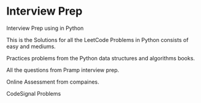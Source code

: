 # Interview Prep

Interview Prep using in Python 

This is the Solutions for all the LeetCode Problems in Python consists of easy and mediums. 

Practices problems from the Python data structures and algorithms books. 

All the questions from Pramp interview prep. 

Online Assessment from compaines.

CodeSignal Problems
